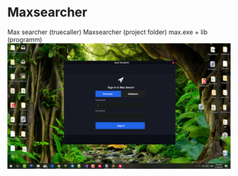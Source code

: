 # Maxsearcher
Max searcher (truecaller)
Maxsearcher (project folder)
max.exe + lib (programm)
<img src="/Screenshot (27).png"/>
